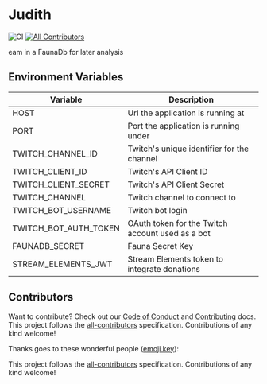 
# Judith

![CI](https://github.com/builders-club/judith/workflows/CI/badge.svg?branch=main) <!-- ALL-CONTRIBUTORS-BADGE:START - Do not remove or modify this section -->
[![All Contributors](https://img.shields.io/badge/all_contributors-1-orange.svg?style=flat-square)](#contributors-)
<!-- ALL-CONTRIBUTORS-BADGE:END -->

eam in a FaunaDb for later analysis

## Environment Variables

| Variable              | Description                                      |
| --------------------- | ------------------------------------------------ |
| HOST                  | Url the application is running at                |
| PORT                  | Port the application is running under            |
| TWITCH_CHANNEL_ID     | Twitch's unique identifier for the channel       |
| TWITCH_CLIENT_ID      | Twitch's API Client ID                           |
| TWITCH_CLIENT_SECRET  | Twitch's API Client Secret                       |
| TWITCH_CHANNEL        | Twitch channel to connect to                     |
| TWITCH_BOT_USERNAME   | Twitch bot login                                 |
| TWITCH_BOT_AUTH_TOKEN | OAuth token for the Twitch account used as a bot |
| FAUNADB_SECRET        | Fauna Secret Key                                 |
| STREAM_ELEMENTS_JWT   | Stream Elements token to integrate donations     |

## Contributors

Want to contribute? Check out our [Code of Conduct](CODE_OF_CONDUCT.md) and [Contributing](CONTRIBUTING.md) docs. This project follows the [all-contributors](https://github.com/all-contributors/all-contributors) specification. Contributions of any kind welcome!

Thanks goes to these wonderful people ([emoji key](https://allcontributors.org/docs/en/emoji-key)):

<!-- ALL-CONTRIBUTORS-LIST:START - Do not remove or modify this section -->
<!-- prettier-ignore-start -->
<!-- markdownlint-disable -->


<!-- markdownlint-restore -->
<!-- prettier-ignore-end -->

<!-- ALL-CONTRIBUTORS-LIST:END -->

This project follows the [all-contributors](https://github.com/all-contributors/all-contributors) specification. Contributions of any kind welcome!

